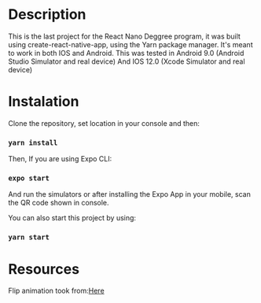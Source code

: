 # Description
This is the last project for the React Nano Deggree program, it was built using create-react-native-app, using the Yarn package manager. It's meant to work in both IOS and Android. This was tested in Android 9.0 (Android Studio Simulator and real device) And IOS 12.0 (Xcode Simulator and real device)

# Instalation

Clone the repository, set location in your console and then:

### `yarn install`

Then, If you are using Expo CLI:

### `expo start`

And run the simulators or after installing the Expo App in your mobile, scan the QR code shown in console.

You can also start this project by using:


### `yarn start`


# Resources

Flip animation took from:[Here](https://codedaily.io/screencasts/12/Create-a-Flip-Card-Animation-with-React-Native) 